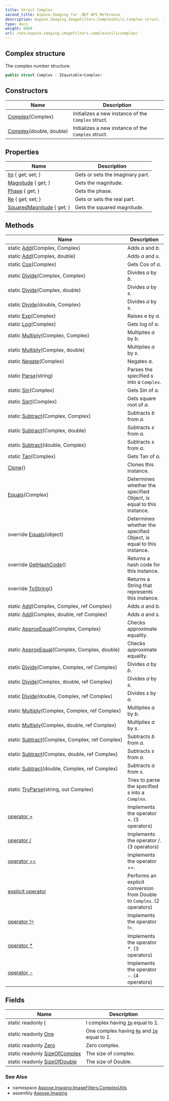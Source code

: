 ```yaml
---
title: Struct Complex
second_title: Aspose.Imaging for .NET API Reference
description: Aspose.Imaging.ImageFilters.ComplexUtils.Complex struct. The complex number structure
type: docs
weight: 9860
url: /net/aspose.imaging.imagefilters.complexutils/complex/
---
```

## Complex structure

The complex number structure.

```csharp
public struct Complex : IEquatable<Complex>
```

## Constructors

| Name | Description |
| --- | --- |
| [Complex](complex/#constructor)(Complex) | Initializes a new instance of the `Complex` struct. |
| [Complex](complex/#constructor_1)(double, double) | Initializes a new instance of the `Complex` struct. |

## Properties

| Name | Description |
| --- | --- |
| [Im](../../aspose.imaging.imagefilters.complexutils/complex/im/) { get; set; } | Gets or sets the imaginary part. |
| [Magnitude](../../aspose.imaging.imagefilters.complexutils/complex/magnitude/) { get; } | Gets the magnitude. |
| [Phase](../../aspose.imaging.imagefilters.complexutils/complex/phase/) { get; } | Gets the phase. |
| [Re](../../aspose.imaging.imagefilters.complexutils/complex/re/) { get; set; } | Gets or sets the real part. |
| [SquaredMagnitude](../../aspose.imaging.imagefilters.complexutils/complex/squaredmagnitude/) { get; } | Gets the squared magnitude. |

## Methods

| Name | Description |
| --- | --- |
| static [Add](../../aspose.imaging.imagefilters.complexutils/complex/add/#add)(Complex, Complex) | Adds *a* and *b*. |
| static [Add](../../aspose.imaging.imagefilters.complexutils/complex/add/#add_1)(Complex, double) | Adds *a* and *s*. |
| static [Cos](../../aspose.imaging.imagefilters.complexutils/complex/cos/)(Complex) | Gets Cos of *a*. |
| static [Divide](../../aspose.imaging.imagefilters.complexutils/complex/divide/#divide)(Complex, Complex) | Divides *a* by *b*. |
| static [Divide](../../aspose.imaging.imagefilters.complexutils/complex/divide/#divide_1)(Complex, double) | Divides *a* by *s*. |
| static [Divide](../../aspose.imaging.imagefilters.complexutils/complex/divide/#divide_2)(double, Complex) | Divides *a* by *s*. |
| static [Exp](../../aspose.imaging.imagefilters.complexutils/complex/exp/)(Complex) | Raises e by *a*. |
| static [Log](../../aspose.imaging.imagefilters.complexutils/complex/log/)(Complex) | Gets log of *a*. |
| static [Multiply](../../aspose.imaging.imagefilters.complexutils/complex/multiply/#multiply)(Complex, Complex) | Multiplies *a* by *b*. |
| static [Multiply](../../aspose.imaging.imagefilters.complexutils/complex/multiply/#multiply_1)(Complex, double) | Multiplies *a* by *s*. |
| static [Negate](../../aspose.imaging.imagefilters.complexutils/complex/negate/)(Complex) | Negates *a*. |
| static [Parse](../../aspose.imaging.imagefilters.complexutils/complex/parse/)(string) | Parses the specified *s* into a `Complex`. |
| static [Sin](../../aspose.imaging.imagefilters.complexutils/complex/sin/)(Complex) | Gets Sin of *a*. |
| static [Sqrt](../../aspose.imaging.imagefilters.complexutils/complex/sqrt/)(Complex) | Gets square root of *a*. |
| static [Subtract](../../aspose.imaging.imagefilters.complexutils/complex/subtract/#subtract)(Complex, Complex) | Subtracts *b* from *a*. |
| static [Subtract](../../aspose.imaging.imagefilters.complexutils/complex/subtract/#subtract_1)(Complex, double) | Subtracts *s* from *a*. |
| static [Subtract](../../aspose.imaging.imagefilters.complexutils/complex/subtract/#subtract_2)(double, Complex) | Subtracts *s* from *a*. |
| static [Tan](../../aspose.imaging.imagefilters.complexutils/complex/tan/)(Complex) | Gets Tan of *a*. |
| [Clone](../../aspose.imaging.imagefilters.complexutils/complex/clone/)() | Clones this instance. |
| [Equals](../../aspose.imaging.imagefilters.complexutils/complex/equals/#equals)(Complex) | Determines whether the specified Object, is equal to this instance. |
| override [Equals](../../aspose.imaging.imagefilters.complexutils/complex/equals/#equals_1)(object) | Determines whether the specified Object, is equal to this instance. |
| override [GetHashCode](../../aspose.imaging.imagefilters.complexutils/complex/gethashcode/)() | Returns a hash code for this instance. |
| override [ToString](../../aspose.imaging.imagefilters.complexutils/complex/tostring/)() | Returns a String that represents this instance. |
| static [Add](../../aspose.imaging.imagefilters.complexutils/complex/add/#add_2)(Complex, Complex, ref Complex) | Adds *a* and *b*. |
| static [Add](../../aspose.imaging.imagefilters.complexutils/complex/add/#add_3)(Complex, double, ref Complex) | Adds *a* and *s*. |
| static [ApproxEqual](../../aspose.imaging.imagefilters.complexutils/complex/approxequal/#approxequal)(Complex, Complex) | Checks approximate equality. |
| static [ApproxEqual](../../aspose.imaging.imagefilters.complexutils/complex/approxequal/#approxequal_1)(Complex, Complex, double) | Checks approximate equality. |
| static [Divide](../../aspose.imaging.imagefilters.complexutils/complex/divide/#divide_3)(Complex, Complex, ref Complex) | Divides *a* by *b*. |
| static [Divide](../../aspose.imaging.imagefilters.complexutils/complex/divide/#divide_4)(Complex, double, ref Complex) | Divides *a* by *s*. |
| static [Divide](../../aspose.imaging.imagefilters.complexutils/complex/divide/#divide_5)(double, Complex, ref Complex) | Divides *s* by *a*. |
| static [Multiply](../../aspose.imaging.imagefilters.complexutils/complex/multiply/#multiply_2)(Complex, Complex, ref Complex) | Multiplies *a* by *b*. |
| static [Multiply](../../aspose.imaging.imagefilters.complexutils/complex/multiply/#multiply_3)(Complex, double, ref Complex) | Multiplies *a* by *s*. |
| static [Subtract](../../aspose.imaging.imagefilters.complexutils/complex/subtract/#subtract_3)(Complex, Complex, ref Complex) | Subtracts *b* from *a*. |
| static [Subtract](../../aspose.imaging.imagefilters.complexutils/complex/subtract/#subtract_4)(Complex, double, ref Complex) | Subtracts *s* from *a*. |
| static [Subtract](../../aspose.imaging.imagefilters.complexutils/complex/subtract/#subtract_5)(double, Complex, ref Complex) | Subtracts *a* from *s*. |
| static [TryParse](../../aspose.imaging.imagefilters.complexutils/complex/tryparse/)(string, out Complex) | Tries to parse the specified *s* into a `Complex`. |
| [operator +](../../aspose.imaging.imagefilters.complexutils/complex/op_addition/#op_addition) | Implements the operator +. (3 operators) |
| [operator /](../../aspose.imaging.imagefilters.complexutils/complex/op_division/#op_division) | Implements the operator /. (3 operators) |
| [operator ==](../../aspose.imaging.imagefilters.complexutils/complex/op_equality/) | Implements the operator ==. |
| [explicit operator](../../aspose.imaging.imagefilters.complexutils/complex/op_explicit/#op_explicit) | Performs an explicit conversion from Double to `Complex`. (2 operators) |
| [operator !=](../../aspose.imaging.imagefilters.complexutils/complex/op_inequality/) | Implements the operator !=. |
| [operator *](../../aspose.imaging.imagefilters.complexutils/complex/op_multiply/#op_multiply) | Implements the operator *. (3 operators) |
| [operator -](../../aspose.imaging.imagefilters.complexutils/complex/op_subtraction/) | Implements the operator -. (4 operators) |

## Fields

| Name | Description |
| --- | --- |
| static readonly [I](../../aspose.imaging.imagefilters.complexutils/complex/i/) | I complex having [`Im`](./im/) equal to 1. |
| static readonly [One](../../aspose.imaging.imagefilters.complexutils/complex/one/) | One complex having [`Re`](./re/) and [`Im`](./im/) equal to 1. |
| static readonly [Zero](../../aspose.imaging.imagefilters.complexutils/complex/zero/) | Zero complex. |
| static readonly [SizeOfComplex](../../aspose.imaging.imagefilters.complexutils/complex/sizeofcomplex/) | The size of complex. |
| static readonly [SizeOfDouble](../../aspose.imaging.imagefilters.complexutils/complex/sizeofdouble/) | The size of Double. |

### See Also

* namespace [Aspose.Imaging.ImageFilters.ComplexUtils](../../aspose.imaging.imagefilters.complexutils/)
* assembly [Aspose.Imaging](../../)


